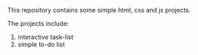 This repository contains some simple html, css and js projects.

The projects include:
  1. interactive task-list
  2. simple to-do list  

